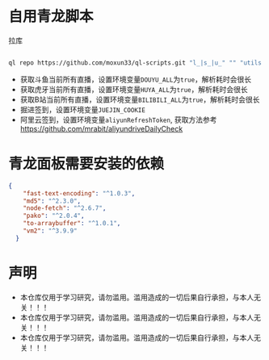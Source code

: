# 自用青龙脚本

拉库

```bash

ql repo https://github.com/moxun33/ql-scripts.git "l_|s_|u_" "" "utils|ql" "main"

```

- 获取斗鱼当前所有直播，设置环境变量``DOUYU_ALL``为``true``，解析耗时会很长
- 获取虎牙当前所有直播，设置环境变量``HUYA_ALL``为``true``，解析耗时会很长
- 获取B站当前所有直播，设置环境变量``BILIBILI_ALL``为``true``，解析耗时会很长
- 掘进签到，设置环境变量``JUEJIN_COOKIE``
- 阿里云签到，设置环境变量``aliyunRefreshToken``, 获取方法参考 https://github.com/mrabit/aliyundriveDailyCheck

# 青龙面板需要安装的依赖
```json
{
    "fast-text-encoding": "^1.0.3",
    "md5": "^2.3.0",
    "node-fetch": "^2.6.7",
    "pako": "^2.0.4",
    "to-arraybuffer": "^1.0.1",
    "vm2": "^3.9.9"
  }
```

# 声明
- 本仓库仅用于学习研究，请勿滥用。滥用造成的一切后果自行承担，与本人无关！！！
- 本仓库仅用于学习研究，请勿滥用。滥用造成的一切后果自行承担，与本人无关！！！
- 本仓库仅用于学习研究，请勿滥用。滥用造成的一切后果自行承担，与本人无关！！！
